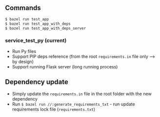## Commands

```sh
$ bazel run test_app
$ bazel run test_app_with_deps
$ bazel run test_app_with_deps_server
```

### service_test_py (current)

- Run Py files
- Support PIP deps reference (from the root `requirements.in` file only —> by design)
- Support running Flask server (long running process)

## Dependency update
- Simply update the `requirements.in` file in the root folder with the new dependency
- Run `$ bazel run //:generate_requirements_txt` - run update requirements lock file (`requirements.txt`)

